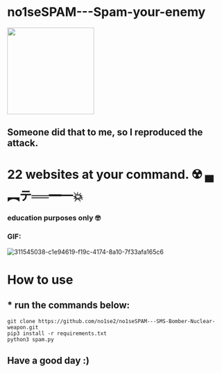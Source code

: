 # no1seSPAM---Spam-your-enemy

<img src="https://github.com/user-attachments/assets/dae740f4-b5c8-40ca-ba51-69ecff7e6095" width="200">

## Someone did that to me, so I reproduced the attack.
# 22 websites at your command. ☢️ ▄︻テ══━一💥
### education purposes only 🤓
### GIF:
![311545038-c1e94619-f19c-4174-8a10-7f33afa165c6](https://github.com/no1se2/no1seSPAM---SMS-Bomber-Nuclear-weapon/assets/98566890/2e8593ba-4381-4627-a82b-7cf4150fa534)


# How to use

## * run the commands below:
```
git clone https://github.com/no1se2/no1seSPAM---SMS-Bomber-Nuclear-weapon.git
pip3 install -r requirements.txt
python3 spam.py
```


## Have a good day :)
